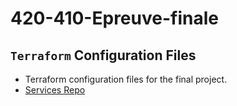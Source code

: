 # 420-410-Epreuve-finale

## `Terraform` Configuration Files

- Terraform configuration files for the final project.
- [Services Repo](https://github.com/ManasseTegGbegnohou/420-414-Epreuve-Finale-Services.git)
